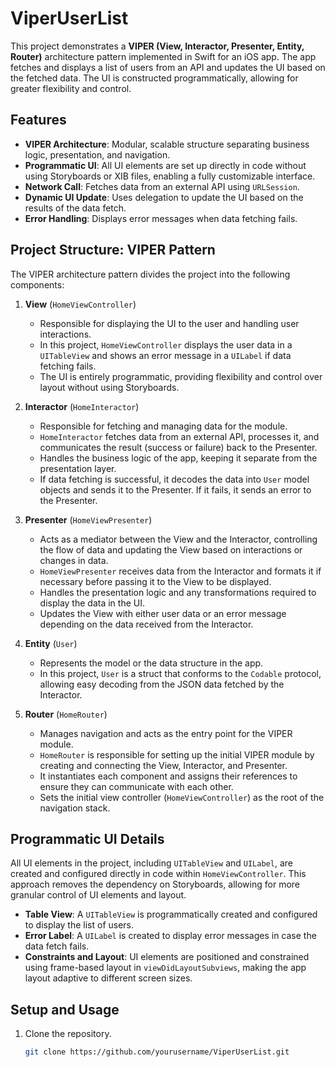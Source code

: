# ViperUserList

This project demonstrates a **VIPER (View, Interactor, Presenter, Entity, Router)** architecture pattern implemented in Swift for an iOS app. The app fetches and displays a list of users from an API and updates the UI based on the fetched data. The UI is constructed programmatically, allowing for greater flexibility and control.

## Features
- **VIPER Architecture**: Modular, scalable structure separating business logic, presentation, and navigation.
- **Programmatic UI**: All UI elements are set up directly in code without using Storyboards or XIB files, enabling a fully customizable interface.
- **Network Call**: Fetches data from an external API using `URLSession`.
- **Dynamic UI Update**: Uses delegation to update the UI based on the results of the data fetch.
- **Error Handling**: Displays error messages when data fetching fails.

## Project Structure: VIPER Pattern
The VIPER architecture pattern divides the project into the following components:

1. **View** (`HomeViewController`)
   - Responsible for displaying the UI to the user and handling user interactions.
   - In this project, `HomeViewController` displays the user data in a `UITableView` and shows an error message in a `UILabel` if data fetching fails.
   - The UI is entirely programmatic, providing flexibility and control over layout without using Storyboards.

2. **Interactor** (`HomeInteractor`)
   - Responsible for fetching and managing data for the module.
   - `HomeInteractor` fetches data from an external API, processes it, and communicates the result (success or failure) back to the Presenter.
   - Handles the business logic of the app, keeping it separate from the presentation layer.
   - If data fetching is successful, it decodes the data into `User` model objects and sends it to the Presenter. If it fails, it sends an error to the Presenter.

3. **Presenter** (`HomeViewPresenter`)
   - Acts as a mediator between the View and the Interactor, controlling the flow of data and updating the View based on interactions or changes in data.
   - `HomeViewPresenter` receives data from the Interactor and formats it if necessary before passing it to the View to be displayed.
   - Handles the presentation logic and any transformations required to display the data in the UI.
   - Updates the View with either user data or an error message depending on the data received from the Interactor.

4. **Entity** (`User`)
   - Represents the model or the data structure in the app.
   - In this project, `User` is a struct that conforms to the `Codable` protocol, allowing easy decoding from the JSON data fetched by the Interactor.

5. **Router** (`HomeRouter`)
   - Manages navigation and acts as the entry point for the VIPER module.
   - `HomeRouter` is responsible for setting up the initial VIPER module by creating and connecting the View, Interactor, and Presenter.
   - It instantiates each component and assigns their references to ensure they can communicate with each other.
   - Sets the initial view controller (`HomeViewController`) as the root of the navigation stack.

## Programmatic UI Details
All UI elements in the project, including `UITableView` and `UILabel`, are created and configured directly in code within `HomeViewController`. This approach removes the dependency on Storyboards, allowing for more granular control of UI elements and layout.

- **Table View**: A `UITableView` is programmatically created and configured to display the list of users.
- **Error Label**: A `UILabel` is created to display error messages in case the data fetch fails.
- **Constraints and Layout**: UI elements are positioned and constrained using frame-based layout in `viewDidLayoutSubviews`, making the app layout adaptive to different screen sizes.

## Setup and Usage
1. Clone the repository.
   ```bash
   git clone https://github.com/yourusername/ViperUserList.git
